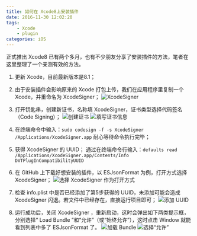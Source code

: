 ```yaml
---
title: 如何在 Xcode8上安装插件
date: 2016-11-30 12:02:20
tags:
    - Xcode
    - plugin
categories: iOS
---
```


正式推出 Xcode8 已有两个多月，也有不少朋友分享了安装插件的方法，笔者在这里整理了一个亲测有效的方法。

<!--more-->

1. 更新 Xcode，目前最新版本是8.1；

2. 由于安装插件会影响原来的 Xcode 打包上传，我们在应用程序里复制一个 Xcode，并重命名为 XcodeSigner；
![XcodeSigner](xcodesigner.png)

3. 打开钥匙串，创建新证书，名称填 XcodeSigner，证书类型选择代码签名（Code Signing）；
![创建证书](create-a-certificate.png)
![填写证书信息](fill-in-the-certificate-information.png)

4. 在终端命令中输入：`sudo codesign -f -s XcodeSigner /Applications/XcodeSigner.app`
耐心等待命令执行完毕；

5. 获得 XcodeSigner 的 UUID；
通过在终端命令行输入：`defaults read /Applications/XcodeSigner.app/Contents/Info DVTPlugInCompatibilityUUID` 

6. 在 GitHub 上下载好想安装的插件，以 ESJsonFormat 为例，打开方式选择 XcodeSigner；
![选择 XcodeSigner 作为打开方式](select-xcodesigner-as-the-open-method.png)

7. 检查 info.plist 中是否已经添加了第5步获得的 UUID，未添加可能会造成 XcodeSigner 闪退。若文件中已经存在，直接运行项目即可；
![添加 UUID](add-an-uuid-to-Info-plist.png)

8. 运行成功后，关闭 XcodeSigner ，重新启动，这时会弹出如下两类提示框，分别选择“ Load Bundle ”和“允许”（或“始终允许”），这时点击 Window 就能看到列表中多了 ESJsonFormat 了。
![加载 Bundle](load-bundle.png)
![选择“允许”](select-allow.png)
